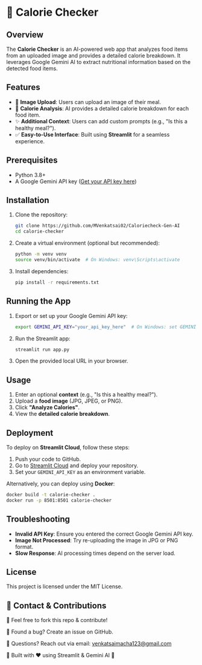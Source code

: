 # 🍎 Calorie Checker

## Overview
The **Calorie Checker** is an AI-powered web app that analyzes food items from an uploaded image and provides a detailed calorie breakdown. It leverages Google Gemini AI to extract nutritional information based on the detected food items.

## Features
- 📸 **Image Upload**: Users can upload an image of their meal.
- 🔎 **Calorie Analysis**: AI provides a detailed calorie breakdown for each food item.
- ✨ **Additional Context**: Users can add custom prompts (e.g., "Is this a healthy meal?").
- ✅ **Easy-to-Use Interface**: Built using **Streamlit** for a seamless experience.

## Prerequisites
- Python 3.8+
- A Google Gemini API key ([Get your API key here](https://aistudio.google.com/))

## Installation
1. Clone the repository:
   ```bash
   git clone https://github.com/MVenkatsai02/Caloriecheck-Gen-AI
   cd calorie-checker
   ```
2. Create a virtual environment (optional but recommended):
   ```bash
   python -m venv venv
   source venv/bin/activate  # On Windows: venv\Scripts\activate
   ```
3. Install dependencies:
   ```bash
   pip install -r requirements.txt
   ```

## Running the App
1. Export or set up your Google Gemini API key:
   ```bash
   export GEMINI_API_KEY="your_api_key_here"  # On Windows: set GEMINI_API_KEY=your_api_key_here
   ```
2. Run the Streamlit app:
   ```bash
   streamlit run app.py
   ```
3. Open the provided local URL in your browser.

## Usage
1. Enter an optional **context** (e.g., "Is this a healthy meal?").
2. Upload a **food image** (JPG, JPEG, or PNG).
3. Click **"Analyze Calories"**.
4. View the **detailed calorie breakdown**.

## Deployment
To deploy on **Streamlit Cloud**, follow these steps:
1. Push your code to GitHub.
2. Go to [Streamlit Cloud](https://share.streamlit.io/) and deploy your repository.
3. Set your `GEMINI_API_KEY` as an environment variable.

Alternatively, you can deploy using **Docker**:
```bash
docker build -t calorie-checker .
docker run -p 8501:8501 calorie-checker
```

## Troubleshooting
- **Invalid API Key**: Ensure you entered the correct Google Gemini API key.
- **Image Not Processed**: Try re-uploading the image in JPG or PNG format.
- **Slow Response**: AI processing times depend on the server load.

## License
This project is licensed under the MIT License.

## 📩 Contact & Contributions

🔹 Feel free to fork this repo & contribute!

🔹 Found a bug? Create an issue on GitHub.

🔹 Questions? Reach out via email: venkatsaimacha123@gmail.com

🚀 Built with ❤️ using Streamlit & Gemini AI 🚀

